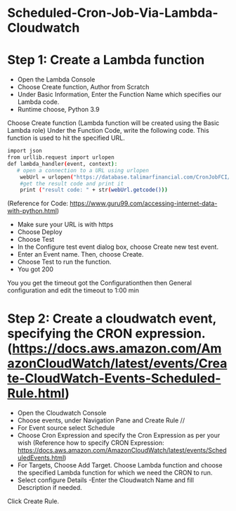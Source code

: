 # Scheduled-Cron-Job-Via-Lambda-Cloudwatch

# Step 1: Create a Lambda function

- Open the Lambda Console
- Choose Create function, Author from Scratch
- Under Basic Information, Enter the Function Name which specifies our Lambda code.
- Runtime choose, Python 3.9
 
 Choose Create function (Lambda function will be created using the Basic Lambda role)
Under the Function Code, write the following code. This function is used to hit the specified URL.

```sh
import json
from urllib.request import urlopen
def lambda_handler(event, context):
   # open a connection to a URL using urlopen
    webUrl = urlopen("https://database.talimarfinancial.com/CronJobFCI/sendRemainderBorrober") #Specify the URL to hit
    #get the result code and print it
    print ("result code: " + str(webUrl.getcode()))
```

(Reference for Code: https://www.guru99.com/accessing-internet-data-with-python.html)

- Make sure your URL is with https
- Choose Deploy
- Choose Test 
- In the Configure test event dialog box, choose Create new test event.
- Enter an Event name. Then, choose Create.
- Choose Test to run the function.
- You got 200

You you get the timeout got the Configurationthen then General configuration and edit the timeout to 1:00 min 

# Step 2: Create a cloudwatch event, specifying the CRON expression.(https://docs.aws.amazon.com/AmazonCloudWatch/latest/events/Create-CloudWatch-Events-Scheduled-Rule.html)

- Open the Cloudwatch Console
- Choose events, under Navigation Pane and Create Rule      //
- For Event source select Schedule
- Choose Cron Expression and specify the Cron Expression as per your wish
(Reference how to specify CRON Expression: https://docs.aws.amazon.com/AmazonCloudWatch/latest/events/ScheduledEvents.html)
- For Targets, Choose Add Target. Choose Lambda function and choose the specified Lambda function for which we need the CRON to run.
- Select configure Details
-Enter the Cloudwatch Name and fill Description if needed.


Click Create Rule.

